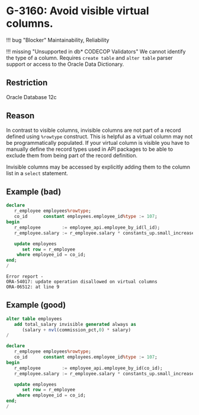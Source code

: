 # G-3160: Avoid visible virtual columns.

!!! bug "Blocker"
    Maintainability, Reliability

!!! missing "Unsupported in db\* CODECOP Validators"
    We cannot identify the type of a column. Requires `create table` and `alter table` parser support or access to the Oracle Data Dictionary.

## Restriction

Oracle Database 12c

## Reason

In contrast to visible columns, invisible columns are not part of a record defined using `%rowtype` construct. This is helpful as a virtual column may not be programmatically populated. If your virtual column is visible you have to manually define the record types used in API packages to be able to exclude them from being part of the record definition.

Invisible columns may be accessed by explicitly adding them to the column list in a `select` statement.

## Example (bad)

``` sql hl_lines="9"
declare
   r_employee employees%rowtype;
   co_id      constant employees.employee_id%type := 107;
begin
   r_employee        := employee_api.employee_by_id(l_id);
   r_employee.salary := r_employee.salary * constants_up.small_increase();

   update employees
      set row = r_employee
    where employee_id = co_id;
end;
/
```
``` hl_lines="2"
Error report -
ORA-54017: update operation disallowed on virtual columns
ORA-06512: at line 9
```

## Example (good)

``` sql hl_lines="2-3 14"
alter table employees
   add total_salary invisible generated always as
      (salary + nvl(commission_pct,0) * salary)
/

declare
   r_employee employees%rowtype;
   co_id      constant employees.employee_id%type := 107;
begin
   r_employee        := employee_api.employee_by_id(co_id);
   r_employee.salary := r_employee.salary * constants_up.small_increase();

   update employees
      set row = r_employee
    where employee_id = co_id;
end;
/
```